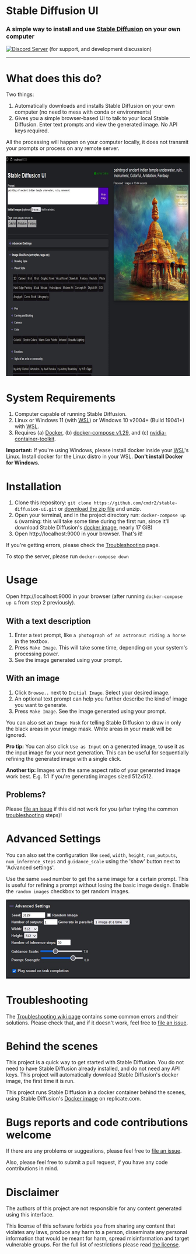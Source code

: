 # Stable Diffusion UI
### A simple way to install and use [Stable Diffusion](https://replicate.com/stability-ai/stable-diffusion) on your own computer

[![Discord Server](https://badgen.net/badge/icon/discord?icon=discord&label)](https://discord.com/invite/u9yhsFmEkB) (for support, and development discussion)

---

# What does this do?
Two things:
1. Automatically downloads and installs Stable Diffusion on your own computer (no need to mess with conda or environments)
2. Gives you a simple browser-based UI to talk to your local Stable Diffusion. Enter text prompts and view the generated image. No API keys required.

All the processing will happen on your computer locally, it does not transmit your prompts or process on any remote server.

<img src="https://github.com/cmdr2/stable-diffusion-ui/raw/main/media/shot-v8.jpg" height="600" />


# System Requirements
1. Computer capable of running Stable Diffusion.
2. Linux or Windows 11 (with [WSL](https://docs.microsoft.com/en-us/windows/wsl/install)) or Windows 10 v2004+ (Build 19041+) with [WSL](https://docs.microsoft.com/en-us/windows/wsl/install).
3. Requires (a) [Docker](https://docs.docker.com/engine/install/), (b) [docker-compose v1.29](https://docs.docker.com/compose/install/), and (c) [nvidia-container-toolkit](https://stackoverflow.com/a/58432877).

**Important:** If you're using Windows, please install docker inside your [WSL](https://docs.microsoft.com/en-us/windows/wsl/install)'s Linux. Install docker for the Linux distro in your WSL. **Don't install Docker for Windows.**

# Installation
1. Clone this repository: `git clone https://github.com/cmdr2/stable-diffusion-ui.git` or [download the zip file](https://github.com/cmdr2/stable-diffusion-ui/archive/refs/heads/main.zip) and unzip.
2. Open your terminal, and in the project directory run: `docker-compose up &` (warning: this will take some time during the first run, since it'll download Stable Diffusion's [docker image](https://replicate.com/stability-ai/stable-diffusion), nearly 17 GiB)
3. Open http://localhost:9000 in your browser. That's it!

If you're getting errors, please check the [Troubleshooting](https://github.com/cmdr2/stable-diffusion-ui/wiki/Troubleshooting) page.

To stop the server, please run `docker-compose down`

# Usage
Open http://localhost:9000 in your browser (after running `docker-compose up &` from step 2 previously).

## With a text description
1. Enter a text prompt, like `a photograph of an astronaut riding a horse` in the textbox.
2. Press `Make Image`. This will take some time, depending on your system's processing power.
3. See the image generated using your prompt.

## With an image
1. Click `Browse..` next to `Initial Image`. Select your desired image.
2. An optional text prompt can help you further describe the kind of image you want to generate.
3. Press `Make Image`. See the image generated using your prompt.

You can also set an `Image Mask` for telling Stable Diffusion to draw in only the black areas in your image mask. White areas in your mask will be ignored.

**Pro tip:** You can also click `Use as Input` on a generated image, to use it as the input image for your next generation. This can be useful for sequentially refining the generated image with a single click.

**Another tip:** Images with the same aspect ratio of your generated image work best. E.g. 1:1 if you're generating images sized 512x512.

## Problems?
Please [file an issue](https://github.com/cmdr2/stable-diffusion-ui/issues) if this did not work for you (after trying the common [troubleshooting](#troubleshooting) steps)!

# Advanced Settings
You can also set the configuration like `seed`, `width`, `height`, `num_outputs`, `num_inference_steps` and `guidance_scale` using the 'show' button next to 'Advanced settings'.

Use the same `seed` number to get the same image for a certain prompt. This is useful for refining a prompt without losing the basic image design. Enable the `random images` checkbox to get random images.

![Screenshot of advanced settings](media/config-v4.jpg?raw=true)

# Troubleshooting
The [Troubleshooting wiki page](https://github.com/cmdr2/stable-diffusion-ui/wiki/Troubleshooting) contains some common errors and their solutions. Please check that, and if it doesn't work, feel free to [file an issue](https://github.com/cmdr2/stable-diffusion-ui/issues).

# Behind the scenes
This project is a quick way to get started with Stable Diffusion. You do not need to have Stable Diffusion already installed, and do not need any API keys. This project will automatically download Stable Diffusion's docker image, the first time it is run.

This project runs Stable Diffusion in a docker container behind the scenes, using Stable Diffusion's [Docker image](https://replicate.com/stability-ai/stable-diffusion) on replicate.com.

# Bugs reports and code contributions welcome
If there are any problems or suggestions, please feel free to [file an issue](https://github.com/cmdr2/stable-diffusion-ui/issues).

Also, please feel free to submit a pull request, if you have any code contributions in mind.

# Disclaimer
The authors of this project are not responsible for any content generated using this interface.

This license of this software forbids you from sharing any content that violates any laws, produce any harm to a person, disseminate any personal information that would be meant for harm, spread misinformation and target vulnerable groups. For the full list of restrictions please read [the license](LICENSE).
